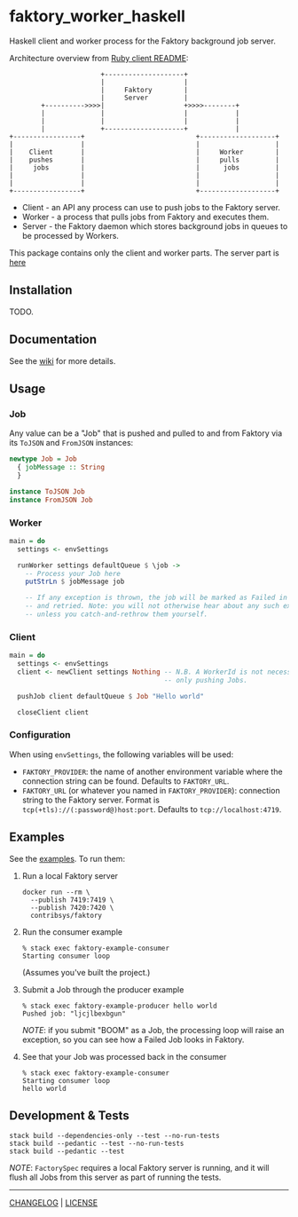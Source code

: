 # faktory\_worker\_haskell

Haskell client and worker process for the Faktory background job server.

Architecture overview from [Ruby client README](https://github.com/contribsys/faktory_worker_ruby#readme):

```
                       +--------------------+
                       |                    |
                       |     Faktory        |
                       |     Server         |
        +---------->>>>|                    +>>>>--------+
        |              |                    |            |
        |              |                    |            |
        |              +--------------------+            |
+-----------------+                            +-------------------+
|                 |                            |                   |
|    Client       |                            |     Worker        |
|    pushes       |                            |     pulls         |
|     jobs        |                            |      jobs         |
|                 |                            |                   |
|                 |                            |                   |
+-----------------+                            +-------------------+
```

- Client - an API any process can use to push jobs to the Faktory server.
- Worker - a process that pulls jobs from Faktory and executes them.
- Server - the Faktory daemon which stores background jobs in queues to be
  processed by Workers.

This package contains only the client and worker parts. The server part is
[here](https://github.com/contribsys/faktory/)

## Installation

TODO.

## Documentation

See the [wiki](//github.com/contribsys/faktory_worker_ruby/wiki) for more
details.

## Usage

### Job

Any value can be a "Job" that is pushed and pulled to and from Faktory via its
`ToJSON` and `FromJSON` instances:

```hs
newtype Job = Job
  { jobMessage :: String
  }

instance ToJSON Job
instance FromJSON Job
```

### Worker

```hs
main = do
  settings <- envSettings

  runWorker settings defaultQueue $ \job ->
    -- Process your Job here
    putStrLn $ jobMessage job

    -- If any exception is thrown, the job will be marked as Failed in Faktory
    -- and retried. Note: you will not otherwise hear about any such exceptions,
    -- unless you catch-and-rethrow them yourself.
```

### Client

```hs
main = do
  settings <- envSettings
  client <- newClient settings Nothing -- N.B. A WorkerId is not necessary if
                                       -- only pushing Jobs.

  pushJob client defaultQueue $ Job "Hello world"

  closeClient client
```

### Configuration

When using `envSettings`, the following variables will be used:

- `FAKTORY_PROVIDER`: the name of another environment variable where the
  connection string can be found. Defaults to `FAKTORY_URL`.
- `FAKTORY_URL` (or whatever you named in `FAKTORY_PROVIDER`): connection string
  to the Faktory server. Format is `tcp(+tls)://(:password@)host:port`. Defaults
  to `tcp://localhost:4719`.

## Examples

See the [examples](./examples). To run them:

1. Run a local Faktory server

   ```console
   docker run --rm \
     --publish 7419:7419 \
     --publish 7420:7420 \
     contribsys/faktory
   ```

1. Run the consumer example

   ```console
   % stack exec faktory-example-consumer
   Starting consumer loop
   ```

   (Assumes you've built the project.)

1. Submit a Job through the producer example

   ```console
   % stack exec faktory-example-producer hello world
   Pushed job: "ljcjlbexbgun"
   ```

   *NOTE*: if you submit "BOOM" as a Job, the processing loop will raise an
   exception, so you can see how a Failed Job looks in Faktory.

1. See that your Job was processed back in the consumer

   ```console
   % stack exec faktory-example-consumer
   Starting consumer loop
   hello world
   ```

## Development & Tests

```console
stack build --dependencies-only --test --no-run-tests
stack build --pedantic --test --no-run-tests
stack build --pedantic --test
```

*NOTE*: `FactorySpec` requires a local Faktory server is running, and it will
flush all Jobs from this server as part of running the tests.

---

[CHANGELOG](./CHANGELOG.md) | [LICENSE](./LICENSE)
